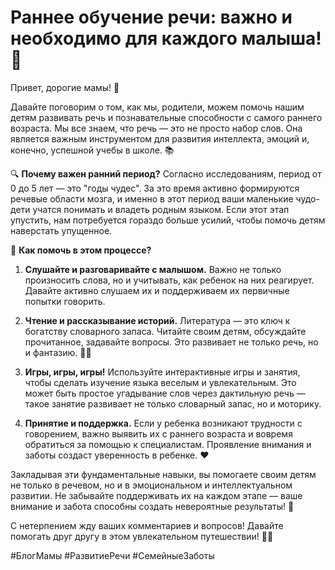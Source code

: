 # Раннее обучение речи: важно и необходимо для каждого малыша! 🌟

Привет, дорогие мамы! 👋 

Давайте поговорим о том, как мы, родители, можем помочь нашим детям развивать речь и познавательные способности с самого раннего возраста. Мы все знаем, что речь — это не просто набор слов. Она является важным инструментом для развития интеллекта, эмоций и, конечно, успешной учебы в школе. 📚

🔍 **Почему важен ранний период?**
Согласно исследованиям, период от 0 до 5 лет — это "годы чудес". За это время активно формируются речевые области мозга, и именно в этот период ваши маленькие чудо-дети учатся понимать и владеть родным языком. Если этот этап упустить, нам потребуется гораздо больше усилий, чтобы помочь детям наверстать упущенное.

🌈 **Как помочь в этом процессе?**
1. **Слушайте и разговаривайте с малышом.** Важно не только произносить слова, но и учитывать, как ребенок на них реагирует. Давайте активно слушаем их и поддерживаем их первичные попытки говорить.
   
2. **Чтение и рассказывание историй.** Литература — это ключ к богатству словарного запаса. Читайте своим детям, обсуждайте прочитанное, задавайте вопросы. Это развивает не только речь, но и фантазию. 📖✨

3. **Игры, игры, игры!** Используйте интерактивные игры и занятия, чтобы сделать изучение языка веселым и увлекательным. Это может быть простое угадывание слов через дактильную речь — такое занятие развивает не только словарный запас, но и моторику.

4. **Принятие и поддержка.** Если у ребенка возникают трудности с говорением, важно выявить их с раннего возраста и вовремя обратиться за помощью к специалистам. Проявление внимания и заботы создаст уверенность в ребенке. ❤️

Закладывая эти фундаментальные навыки, вы помогаете своим детям не только в речевом, но и в эмоциональном и интеллектуальном развитии. Не забывайте поддерживать их на каждом этапе — ваше внимание и забота способны создать невероятные результаты! 🌟

С нетерпением жду ваших комментариев и вопросов! Давайте помогать друг другу в этом увлекательном путешествии! 🚀💕

#БлогМамы #РазвитиеРечи #СемейныеЗаботы